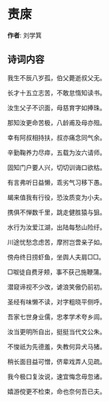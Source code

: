 # 责庲

**作者**: 刘学箕

## 诗词内容

我生不辰八岁孤，伯父薨逝叔父无。

长才十五立志苦，不敢怠惰知读书。

汝生父子不识面，母慈育字如捧珠。

那知汝更命苦极，八龄甫及母亦殂。

幸有阿叔相持扶，叔亦痛念同气余。

辛勤鞠养力尽瘁，五载为汝六请师。

固知门户要人兴，切切训诲口欲枯。

有言弗听日益懒，乖劣气习移下愚。

朅来值我有行役，恐汝质变为小夫。

携俱不惮数千里，跳走健胜猿与狙。

水行为汝爱江湖，出陆每愁山险纡。

川途忧愁念虑苦，摩拊岂啻亲子如。

傍舟终日捞虾鱼，坐舆人夫肩□□。

□呶徒自费牙颊，事不获己施鞭蒲。

潜窥谛视不少改，谑浪笑傲仍前初。

圣经有味懒不读，对字粗晓平侧呼。

吾家七世身业儒，忠孝学术夸乡闾。

汝当更明所自出，挺挺当代文公朱。

不悛祇为先德羞，失教何异犬马猪。

稍长面目益可憎，侪辈戏弄人见疏。

我今极口复汝说，速宜悔念毋忽诸。

嬉游傥更不检束，命也奈何吾已夫。

